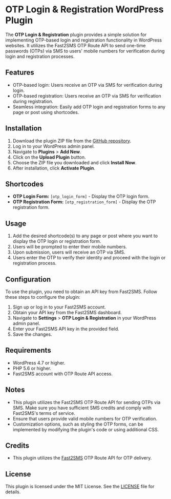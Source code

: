# OTP Login & Registration WordPress Plugin

The **OTP Login & Registration** plugin provides a simple solution for implementing OTP-based login and registration functionality in WordPress websites. It utilizes the Fast2SMS OTP Route API to send one-time passwords (OTPs) via SMS to users' mobile numbers for verification during login and registration processes.

## Features

- OTP-based login: Users receive an OTP via SMS for verification during login.
- OTP-based registration: Users receive an OTP via SMS for verification during registration.
- Seamless integration: Easily add OTP login and registration forms to any page or post using shortcodes.

## Installation

1. Download the plugin ZIP file from the [GitHub repository](#).
2. Log in to your WordPress admin panel.
3. Navigate to **Plugins** > **Add New**.
4. Click on the **Upload Plugin** button.
5. Choose the ZIP file you downloaded and click **Install Now**.
6. After installation, click **Activate Plugin**.

## Shortcodes

- **OTP Login Form:** `[otp_login_form]` - Display the OTP login form.
- **OTP Registration Form:** `[otp_registration_form]` - Display the OTP registration form.

## Usage

1. Add the desired shortcode(s) to any page or post where you want to display the OTP login or registration form.
2. Users will be prompted to enter their mobile numbers.
3. Upon submission, users will receive an OTP via SMS.
4. Users enter the OTP to verify their identity and proceed with the login or registration process.

## Configuration

To use the plugin, you need to obtain an API key from Fast2SMS. Follow these steps to configure the plugin:

1. Sign up or log in to your Fast2SMS account.
2. Obtain your API key from the Fast2SMS dashboard.
3. Navigate to **Settings** > **OTP Login & Registration** in your WordPress admin panel.
4. Enter your Fast2SMS API key in the provided field.
5. Save the changes.

## Requirements

- WordPress 4.7 or higher.
- PHP 5.6 or higher.
- Fast2SMS account with OTP Route API access.

## Notes

- This plugin utilizes the Fast2SMS OTP Route API for sending OTPs via SMS. Make sure you have sufficient SMS credits and comply with Fast2SMS's terms of service.
- Ensure that users provide valid mobile numbers for OTP verification.
- Customization options, such as styling the OTP forms, can be implemented by modifying the plugin's code or using additional CSS.

## Credits

- This plugin utilizes the [Fast2SMS](https://www.fast2sms.com/) OTP Route API for OTP delivery.

## License

This plugin is licensed under the MIT License. See the [LICENSE](LICENSE) file for details.
